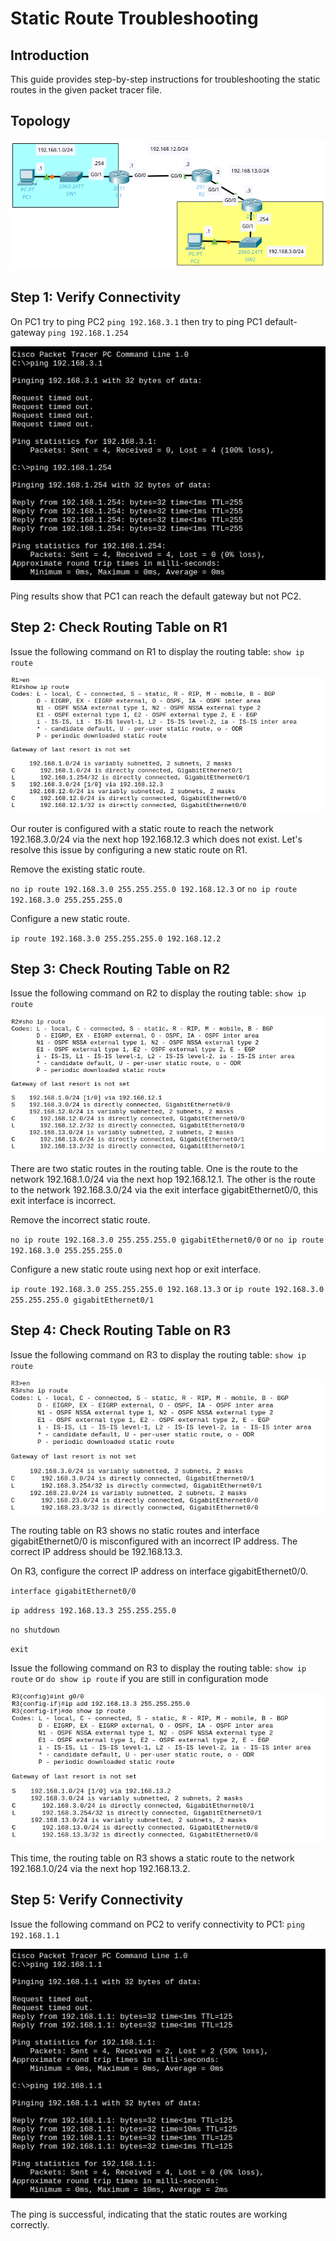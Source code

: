 # Static Route Troubleshooting

## Introduction
This guide provides step-by-step instructions for troubleshooting the static routes in the given packet tracer file.

## Topology
![Topology](https://github.com/bbolislis/Network-Administration/blob/main/static-routes/img/topolgy.png)

## Step 1: Verify Connectivity
On PC1 try to ping PC2
`ping 192.168.3.1`
then try to ping PC1 default-gateway
`ping 192.168.1.254`

![Ping Results](https://github.com/bbolislis/Network-Administration/blob/main/static-routes/img/ping_test.png)

Ping results show that PC1 can reach the default gateway but not PC2.

## Step 2: Check Routing Table on R1
Issue the following command on R1 to display the routing table:
`show ip route`

![Routing Table](https://github.com/bbolislis/Network-Administration/blob/main/static-routes/img/R1_ip_route.png)

Our router is configured with a static route to reach the network 192.168.3.0/24 via the next hop 192.168.12.3 which does not exist.
Let's resolve this issue by configuring a new static route on R1.

Remove the existing static route.

`no ip route 192.168.3.0 255.255.255.0 192.168.12.3` or `no ip route 192.168.3.0 255.255.255.0`

Configure a new static route.

`ip route 192.168.3.0 255.255.255.0 192.168.12.2`

## Step 3: Check Routing Table on R2
Issue the following command on R2 to display the routing table:
`show ip route`

![Routing Table](https://github.com/bbolislis/Network-Administration/blob/main/static-routes/img/R2_ip_route.png)

There are two static routes in the routing table. One is the route to the network 192.168.1.0/24 via the next hop 192.168.12.1. The other is the route to the network 192.168.3.0/24 via the exit interface gigabitEthernet0/0, this exit interface is incorrect.

Remove the incorrect static route.

`no ip route 192.168.3.0 255.255.255.0 gigabitEthernet0/0` or `no ip route 192.168.3.0 255.255.255.0`

Configure a new static route using next hop or exit interface.

`ip route 192.168.3.0 255.255.255.0 192.168.13.3` or `ip route 192.168.3.0 255.255.255.0 gigabitEthernet0/1`

## Step 4: Check Routing Table on R3
Issue the following command on R3 to display the routing table:
`show ip route`

![Routing Table](https://github.com/bbolislis/Network-Administration/blob/main/static-routes/img/R3_ip_route.png)

The routing table on R3 shows no static routes and interface gigabitEthernet0/0 is misconfigured with an incorrect IP address. The correct IP address should be 192.168.13.3.

On R3, configure the correct IP address on interface gigabitEthernet0/0.

`interface gigabitEthernet0/0`

`ip address 192.168.13.3 255.255.255.0`

`no shutdown`

`exit`

Issue the following command on R3 to display the routing table:
`show ip route` or `do show ip route` if you are still in configuration mode

![Routing Table](https://github.com/bbolislis/Network-Administration/blob/main/static-routes/img/R3_ip_route2.png)

This time, the routing table on R3 shows a static route to the network 192.168.1.0/24 via the next hop 192.168.13.2.

## Step 5: Verify Connectivity
Issue the following command on PC2 to verify connectivity to PC1:
`ping 192.168.1.1`

![Ping](https://github.com/bbolislis/Network-Administration/blob/main/static-routes/img/ping_test_final.png)

The ping is successful, indicating that the static routes are working correctly.
